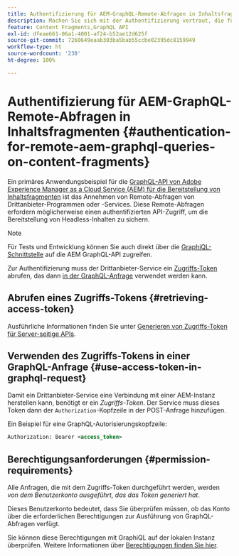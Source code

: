 ```yaml
---
title: Authentifizierung für AEM-GraphQL-Remote-Abfragen in Inhaltsfragmenten
description: Machen Sie sich mit der Authentifizierung vertraut, die für Adobe Experience Manager-GraphQL-Remote-Abfragen erforderlich ist, um die Bereitstellung von Headless-Inhalten zu sichern.
feature: Content Fragments,GraphQL API
exl-id: dfeae661-06a1-4001-af24-b52ae12d625f
source-git-commit: 7260649eaab303ba5bab55ccbe02395dc8159949
workflow-type: ht
source-wordcount: '230'
ht-degree: 100%

---
```


# Authentifizierung für AEM-GraphQL-Remote-Abfragen in Inhaltsfragmenten {#authentication-for-remote-aem-graphql-queries-on-content-fragments}

Ein primäres Anwendungsbeispiel für die [GraphQL-API von Adobe Experience Manager as a Cloud Service (AEM) für die Bereitstellung von Inhaltsfragmenten](/help/headless/graphql-api/content-fragments.md) ist das Annehmen von Remote-Abfragen von Drittanbieter-Programmen oder -Services. Diese Remote-Abfragen erfordern möglicherweise einen authentifizierten API-Zugriff, um die Bereitstellung von Headless-Inhalten zu sichern.

>[!NOTE]
>
>Für Tests und Entwicklung können Sie auch direkt über die [GraphiQL-Schnittstelle](/help/headless/graphql-api/graphiql-ide.md) auf die AEM GraphQL-API zugreifen.

Zur Authentifizierung muss der Drittanbieter-Service ein [Zugriffs-Token](#retrieving-access-token) abrufen, das dann [in der GraphQL-Anfrage](#use-access-token-in-graphql-request) verwendet werden kann.

## Abrufen eines Zugriffs-Tokens {#retrieving-access-token}

Ausführliche Informationen finden Sie unter [Generieren von Zugriffs-Token für Server-seitige APIs](/help/implementing/developing/introduction/generating-access-tokens-for-server-side-apis.md).

## Verwenden des Zugriffs-Tokens in einer GraphQL-Anfrage {#use-access-token-in-graphql-request}

Damit ein Drittanbieter-Service eine Verbindung mit einer AEM-Instanz herstellen kann, benötigt er ein *Zugriffs-Token*. Der Service muss dieses Token dann der `Authorization`-Kopfzeile in der POST-Anfrage hinzufügen.

Ein Beispiel für eine GraphQL-Autorisierungskopfzeile:

```xml
Authorization: Bearer <access_token>
```

## Berechtigungsanforderungen {#permission-requirements}

Alle Anfragen, die mit dem Zugriffs-Token durchgeführt werden, werden *von dem Benutzerkonto ausgeführt, das das Token generiert hat*.

Dieses Benutzerkonto bedeutet, dass Sie überprüfen müssen, ob das Konto über die erforderlichen Berechtigungen zur Ausführung von GraphQL-Abfragen verfügt.

Sie können diese Berechtigungen mit GraphiQL auf der lokalen Instanz überprüfen. Weitere Informationen über [Berechtigungen finden Sie hier](/help/headless/security/permissions.md).

